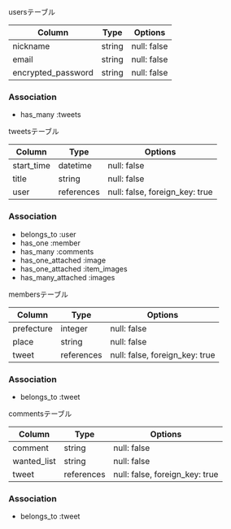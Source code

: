usersテーブル

| Column               |Type     |Options             |
| ---------------------|---------|------------------- |
| nickname             |string   |null: false         |
| email                |string   |null: false         |
| encrypted_password   |string   |null: false         |


### Association
- has_many   :tweets

tweetsテーブル

| Column          |Type               |Options                    |
| ----------------|------------- |------------------------------- |
| start_time      |datetime      |null: false                     |
| title           |string        |null: false                     |
| user            |references    |null: false, foreign_key: true  |

### Association
- belongs_to :user
- has_one :member
- has_many :comments
- has_one_attached :image
- has_one_attached :item_images
- has_many_attached :images

membersテーブル

| Column          |Type          |Options                         |
| ----------------|--------------|------------------------------- |
| prefecture      |integer       |null: false                     |
| place           |string        |null: false                     |
| tweet           |references    |null: false, foreign_key: true  |

### Association
- belongs_to :tweet

commentsテーブル

| Column          |Type          |Options                         |
| ----------------|--------------|------------------------------- |
| comment         |string        |null: false                     |
| wanted_list     |string        |null: false                     |
| tweet           |references    |null: false, foreign_key: true  |

### Association
- belongs_to :tweet

